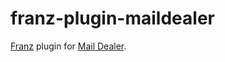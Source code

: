 # franz-plugin-maildealer

[Franz](http://meetfranz.com/) plugin for [Mail Dealer](https://www.maildealer.jp/).

